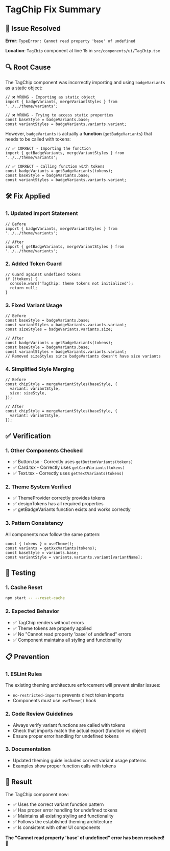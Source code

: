 # TagChip Fix Summary

## 🐛 Issue Resolved

**Error**: `TypeError: Cannot read property 'base' of undefined`

**Location**: `TagChip` component at line 15 in `src/components/ui/TagChip.tsx`

## 🔍 Root Cause

The TagChip component was incorrectly importing and using `badgeVariants` as a static object:

```tsx
// ❌ WRONG - Importing as static object
import { badgeVariants, mergeVariantStyles } from '../../theme/variants';

// ❌ WRONG - Trying to access static properties
const baseStyle = badgeVariants.base;
const variantStyles = badgeVariants.variants.variant;
```

However, `badgeVariants` is actually a **function** (`getBadgeVariants`) that needs to be called with tokens:

```tsx
// ✅ CORRECT - Importing the function
import { getBadgeVariants, mergeVariantStyles } from '../../theme/variants';

// ✅ CORRECT - Calling function with tokens
const badgeVariants = getBadgeVariants(tokens);
const baseStyle = badgeVariants.base;
const variantStyles = badgeVariants.variants.variant;
```

## 🛠️ Fix Applied

### 1. **Updated Import Statement**
```tsx
// Before
import { badgeVariants, mergeVariantStyles } from '../../theme/variants';

// After  
import { getBadgeVariants, mergeVariantStyles } from '../../theme/variants';
```

### 2. **Added Token Guard**
```tsx
// Guard against undefined tokens
if (!tokens) {
  console.warn('TagChip: theme tokens not initialized');
  return null;
}
```

### 3. **Fixed Variant Usage**
```tsx
// Before
const baseStyle = badgeVariants.base;
const variantStyles = badgeVariants.variants.variant;
const sizeStyles = badgeVariants.variants.size;

// After
const badgeVariants = getBadgeVariants(tokens);
const baseStyle = badgeVariants.base;
const variantStyles = badgeVariants.variants.variant;
// Removed sizeStyles since badgeVariants doesn't have size variants
```

### 4. **Simplified Style Merging**
```tsx
// Before
const chipStyle = mergeVariantStyles(baseStyle, {
  variant: variantStyle,
  size: sizeStyle,
});

// After
const chipStyle = mergeVariantStyles(baseStyle, {
  variant: variantStyle,
});
```

## ✅ Verification

### 1. **Other Components Checked**
- ✅ Button.tsx - Correctly uses `getButtonVariants(tokens)`
- ✅ Card.tsx - Correctly uses `getCardVariants(tokens)`  
- ✅ Text.tsx - Correctly uses `getTextVariants(tokens)`

### 2. **Theme System Verified**
- ✅ ThemeProvider correctly provides tokens
- ✅ designTokens has all required properties
- ✅ getBadgeVariants function exists and works correctly

### 3. **Pattern Consistency**
All components now follow the same pattern:
```tsx
const { tokens } = useTheme();
const variants = getXxxVariants(tokens);
const baseStyle = variants.base;
const variantStyle = variants.variants.variant[variantName];
```

## 🚀 Testing

### 1. **Cache Reset**
```bash
npm start -- --reset-cache
```

### 2. **Expected Behavior**
- ✅ TagChip renders without errors
- ✅ Theme tokens are properly applied
- ✅ No "Cannot read property 'base' of undefined" errors
- ✅ Component maintains all styling and functionality

## 📋 Prevention

### 1. **ESLint Rules**
The existing theming architecture enforcement will prevent similar issues:
- `no-restricted-imports` prevents direct token imports
- Components must use `useTheme()` hook

### 2. **Code Review Guidelines**
- Always verify variant functions are called with tokens
- Check that imports match the actual export (function vs object)
- Ensure proper error handling for undefined tokens

### 3. **Documentation**
- Updated theming guide includes correct variant usage patterns
- Examples show proper function calls with tokens

## 🎯 Result

The TagChip component now:
- ✅ Uses the correct variant function pattern
- ✅ Has proper error handling for undefined tokens
- ✅ Maintains all existing styling and functionality
- ✅ Follows the established theming architecture
- ✅ Is consistent with other UI components

**The "Cannot read property 'base' of undefined" error has been resolved!** 🎉 